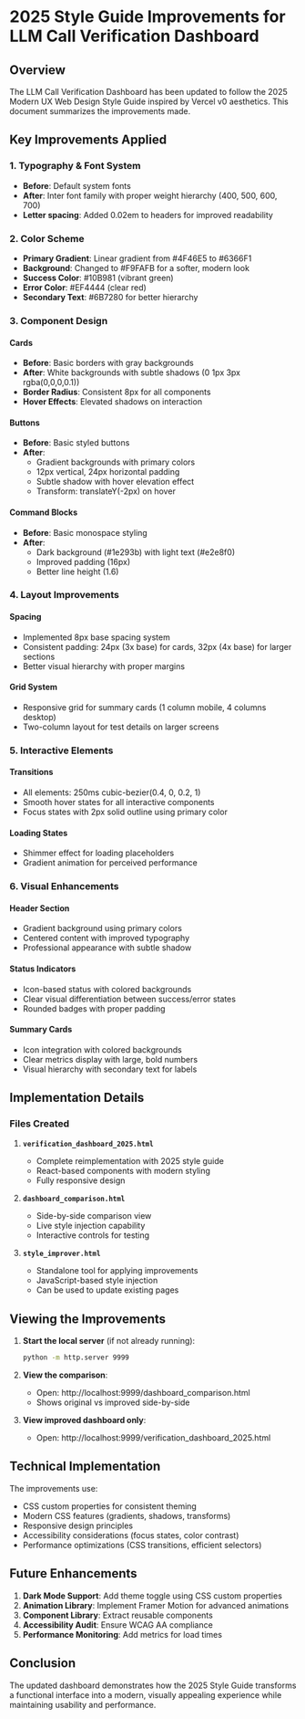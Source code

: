 # 2025 Style Guide Improvements for LLM Call Verification Dashboard

## Overview

The LLM Call Verification Dashboard has been updated to follow the 2025 Modern UX Web Design Style Guide inspired by Vercel v0 aesthetics. This document summarizes the improvements made.

## Key Improvements Applied

### 1. **Typography & Font System**
- **Before**: Default system fonts
- **After**: Inter font family with proper weight hierarchy (400, 500, 600, 700)
- **Letter spacing**: Added 0.02em to headers for improved readability

### 2. **Color Scheme**
- **Primary Gradient**: Linear gradient from #4F46E5 to #6366F1
- **Background**: Changed to #F9FAFB for a softer, modern look
- **Success Color**: #10B981 (vibrant green)
- **Error Color**: #EF4444 (clear red)
- **Secondary Text**: #6B7280 for better hierarchy

### 3. **Component Design**

#### Cards
- **Before**: Basic borders with gray backgrounds
- **After**: White backgrounds with subtle shadows (0 1px 3px rgba(0,0,0,0.1))
- **Border Radius**: Consistent 8px for all components
- **Hover Effects**: Elevated shadows on interaction

#### Buttons
- **Before**: Basic styled buttons
- **After**: 
  - Gradient backgrounds with primary colors
  - 12px vertical, 24px horizontal padding
  - Subtle shadow with hover elevation effect
  - Transform: translateY(-2px) on hover

#### Command Blocks
- **Before**: Basic monospace styling
- **After**: 
  - Dark background (#1e293b) with light text (#e2e8f0)
  - Improved padding (16px)
  - Better line height (1.6)

### 4. **Layout Improvements**

#### Spacing
- Implemented 8px base spacing system
- Consistent padding: 24px (3x base) for cards, 32px (4x base) for larger sections
- Better visual hierarchy with proper margins

#### Grid System
- Responsive grid for summary cards (1 column mobile, 4 columns desktop)
- Two-column layout for test details on larger screens

### 5. **Interactive Elements**

#### Transitions
- All elements: 250ms cubic-bezier(0.4, 0, 0.2, 1)
- Smooth hover states for all interactive components
- Focus states with 2px solid outline using primary color

#### Loading States
- Shimmer effect for loading placeholders
- Gradient animation for perceived performance

### 6. **Visual Enhancements**

#### Header Section
- Gradient background using primary colors
- Centered content with improved typography
- Professional appearance with subtle shadow

#### Status Indicators
- Icon-based status with colored backgrounds
- Clear visual differentiation between success/error states
- Rounded badges with proper padding

#### Summary Cards
- Icon integration with colored backgrounds
- Clear metrics display with large, bold numbers
- Visual hierarchy with secondary text for labels

## Implementation Details

### Files Created

1. **`verification_dashboard_2025.html`**
   - Complete reimplementation with 2025 style guide
   - React-based components with modern styling
   - Fully responsive design

2. **`dashboard_comparison.html`**
   - Side-by-side comparison view
   - Live style injection capability
   - Interactive controls for testing

3. **`style_improver.html`**
   - Standalone tool for applying improvements
   - JavaScript-based style injection
   - Can be used to update existing pages

## Viewing the Improvements

1. **Start the local server** (if not already running):
   ```bash
   python -m http.server 9999
   ```

2. **View the comparison**:
   - Open: http://localhost:9999/dashboard_comparison.html
   - Shows original vs improved side-by-side

3. **View improved dashboard only**:
   - Open: http://localhost:9999/verification_dashboard_2025.html

## Technical Implementation

The improvements use:
- CSS custom properties for consistent theming
- Modern CSS features (gradients, shadows, transforms)
- Responsive design principles
- Accessibility considerations (focus states, color contrast)
- Performance optimizations (CSS transitions, efficient selectors)

## Future Enhancements

1. **Dark Mode Support**: Add theme toggle using CSS custom properties
2. **Animation Library**: Implement Framer Motion for advanced animations
3. **Component Library**: Extract reusable components
4. **Accessibility Audit**: Ensure WCAG AA compliance
5. **Performance Monitoring**: Add metrics for load times

## Conclusion

The updated dashboard demonstrates how the 2025 Style Guide transforms a functional interface into a modern, visually appealing experience while maintaining usability and performance.